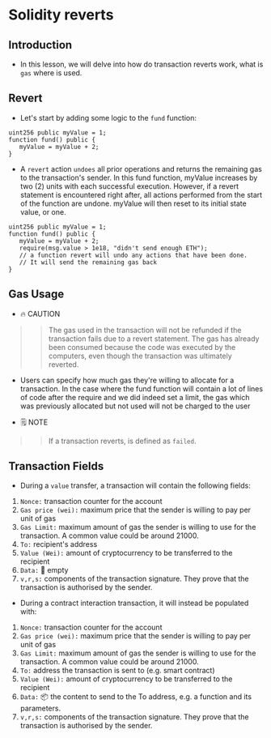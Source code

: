 # Solidity reverts

## Introduction
- In this lesson, we will delve into how do transaction reverts work, what is `gas` where is used.

## Revert
- Let's start by adding some logic to the `fund` function:
```
uint256 public myValue = 1;
function fund() public {
   myValue = myValue + 2;
}
```

- A `revert` action `undoes` all prior operations and returns the remaining gas to the transaction's sender. In this fund function, myValue increases by two (2) units with each successful execution. However, if a revert statement is encountered right after, all actions performed from the start of the function are undone. myValue will then reset to its initial state value, or one.

```
uint256 public myValue = 1;
function fund() public {
   myValue = myValue + 2;
   require(msg.value > 1e18, "didn't send enough ETH");
   // a function revert will undo any actions that have been done.
   // It will send the remaining gas back
}
```

## Gas Usage
- 🔥 CAUTION

>> The gas used in the transaction will not be refunded if the transaction fails due to a revert statement. The gas has already been consumed because the code was executed by the computers, even though the transaction was ultimately reverted.

- Users can specify how much gas they're willing to allocate for a transaction. In the case where the fund function will contain a lot of lines of code after the require and we did indeed set a limit, the gas which was previously allocated but not used will not be charged to the user

- 🗒️ NOTE

>> If a transaction reverts, is defined as `failed`.

## Transaction Fields
- During a `value` transfer, a transaction will contain the following fields:
1. `Nonce:` transaction counter for the account
2. `Gas price (wei):` maximum price that the sender is willing to pay per unit of gas
3. `Gas Limit:` maximum amount of gas the sender is willing to use for the transaction. A common value could be around 21000.
4. `To:` recipient's address
5. `Value (Wei):` amount of cryptocurrency to be transferred to the recipient
6. `Data:` 🫙 empty
7. `v,r,s:` components of the transaction signature. They prove that the transaction is authorised by the sender.

- During a contract interaction transaction, it will instead be populated with:
1. `Nonce:` transaction counter for the account
2. `Gas price (wei):` maximum price that the sender is willing to pay per unit of gas
3. `Gas Limit:` maximum amount of gas the sender is willing to use for the transaction. A common value could be around 21000.
4. `To:` address the transaction is sent to (e.g. smart contract)
5. `Value (Wei):` amount of cryptocurrency to be transferred to the recipient
6. `Data:` 📦 the content to send to the To address, e.g. a function and its parameters.
7. `v,r,s:` components of the transaction signature. They prove that the transaction is authorised by the sender.


